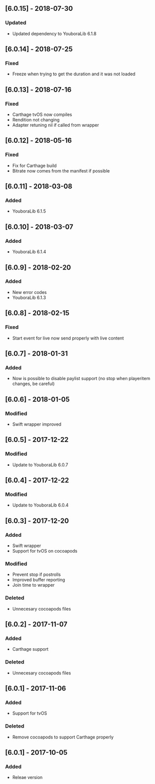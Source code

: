 ## [6.0.15] - 2018-07-30
### Updated
- Updated dependency to YouboraLib 6.1.8

## [6.0.14] - 2018-07-25
### Fixed
- Freeze when trying to get the duration and it was not loaded

## [6.0.13] - 2018-07-16
### Fixed
- Carthage tvOS now compiles
- Rendition not changing
- Adapter retuning nil if called from wrapper

## [6.0.12] - 2018-05-16
### Fixed
- Fix for Carthage build
- Bitrate now comes from the manifest if possible

## [6.0.11] - 2018-03-08
### Added
- YouboraLib 6.1.5

## [6.0.10] - 2018-03-07
### Added
- YouboraLib 6.1.4

## [6.0.9] - 2018-02-20
### Added
- New error codes
- YouboraLib 6.1.3

## [6.0.8] - 2018-02-15
### Fixed
- Start event for live now send properly with live content

## [6.0.7] - 2018-01-31
### Added
- Now is possible to disable paylist support (no stop when playeritem changes, be careful)

## [6.0.6] - 2018-01-05
### Modified
- Swift wrapper improved

## [6.0.5] - 2017-12-22
### Modified
- Update to YouboraLib 6.0.7

## [6.0.4] - 2017-12-22
### Modified
- Update to YouboraLib 6.0.4

## [6.0.3] - 2017-12-20
### Added
- Swift wrapper
- Support for tvOS on cocoapods
### Modified
- Prevent stop if postrolls
- Improved buffer reporting
- Join time to wrapper
### Deleted
- Unnecesary cocoapods files

## [6.0.2] - 2017-11-07
### Added
- Carthage support
### Deleted
- Unnecesary cocoapods files

## [6.0.1] - 2017-11-06
### Added
- Support for tvOS
### Deleted
- Remove cocoapods to support Carthage properly

## [6.0.1] - 2017-10-05
### Added
- Releae version
 
